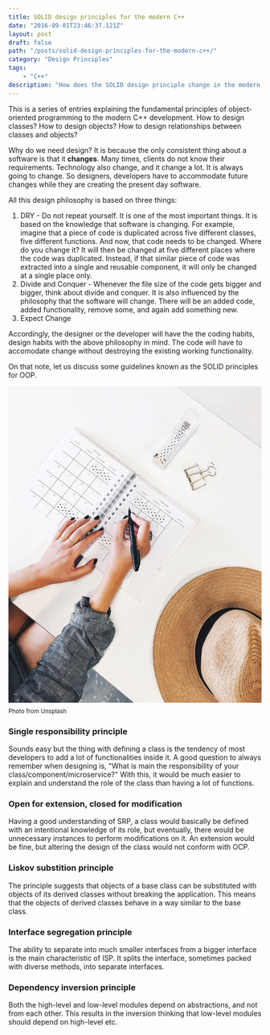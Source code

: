 ```yaml
---
title: SOLID design principles for the modern C++
date: "2016-09-01T23:46:37.121Z"
layout: post
draft: false
path: "/posts/solid-design-principles-for-the-modern-c++/"
category: "Design Principles"
tags:
    - "C++"
description: "How does the SOLID design principle change in the modern C++ era?"
---
```

This is a series of entries explaining the fundamental principles of object-oriented programming to the modern C++ development. How to design classes? How to design objects? How to design relationships between classes and objects?

Why do we need design? It is because the only consistent thing about a software is that it **changes**. Many times, clients do not know their requirements. Technology also change, and it change a lot. It is always going to change. So designers, developers have to accommodate future changes while they are creating the present day software.

All this design philosophy is based on three things:
1. DRY - Do not repeat yourself. It is one of the most important things. It is based on the knowledge that software is changing. For example, imagine that a piece of code is duplicated across five different classes, five different functions. And now, that code needs to be changed. Where do you change it? It will then be changed at five different places where the code was duplicated. Instead, if that similar piece of code was extracted into a single and reusable component, it will only be changed at a single place only.
2. Divide and Conquer - Whenever the file size of the code gets bigger and bigger, think about divide and conquer. It is also influenced by the philosophy that the software will change. There will be an added code, added functionality, remove some, and again add something new.
3. Expect Change

Accordingly, the designer or the developer will have the the coding habits, design habits with the above philosophy in mind. The code will have to accomodate change without destroying the existing working functionality.

On that note, let us discuss some guidelines known as the SOLID principles for OOP.

![Looking at a high level design.](./1.jpg)<sub>Photo from Unsplash</sub>

### Single responsibility principle
Sounds easy but the thing with defining a class is the tendency of most developers to add a lot of functionalities inside it. A good question to always remember when designing is, "What is main the responsibility of your class/component/microservice?" With this, it would be much easier to explain and understand the role of the class than having a lot of functions.

### Open for extension, closed for modification
Having a good understanding of SRP, a class would basically be defined with an intentional knowledge of its role, but eventually, there would be unnecessary instances to perform modifications on it. An extension would be fine, but altering the design of the class would not conform with OCP.

### Liskov substition principle
The principle suggests that objects of a base class can be substituted with objects of its derived classes without breaking the application. This means that the objects of derived classes behave in a way similar to the base class.

### Interface segregation principle
The ability to separate into much smaller interfaces from a bigger interface is the main characteristic of ISP. It splits the interface, sometimes packed with diverse methods, into separate interfaces.

### Dependency inversion principle
Both the high-level and low-level modules depend on abstractions, and not from each other. This results in the inversion thinking that low-level modules should depend on high-level etc.